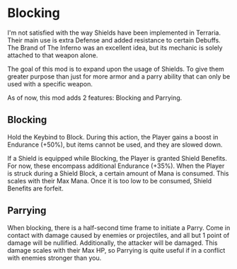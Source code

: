 # Blocking
I'm not satisfied with the way Shields have been implemented in Terraria. Their main use is extra Defense and added resistance to certain Debuffs. The Brand of The Inferno was an excellent idea, but its mechanic is solely attached to that weapon alone.

The goal of this mod is to expand upon the usage of Shields. To give them greater purpose than just for more armor and a parry ability that can only be used with a specific weapon.

As of now, this mod adds 2 features: Blocking and Parrying.

## Blocking

Hold the Keybind to Block. During this action, the Player gains a boost in Endurance (+50%), but items cannot be used, and they are slowed down.

If a Shield is equipped while Blocking, the Player is granted Shield Benefits. For now, these encompass additional Endurance (+35%). When the Player is struck during a Shield Block, a certain amount of Mana is consumed. This scales with their Max Mana. Once it is too low to be consumed, Shield Benefits are forfeit.

## Parrying

When blocking, there is a half-second time frame to initiate a Parry. Come in contact with damage caused by enemies or projectiles, and all but 1 point of damage will be nullified. Additionally, the attacker will be damaged. This damage scales with their Max HP, so Parrying is quite useful if in a conflict with enemies stronger than you.
